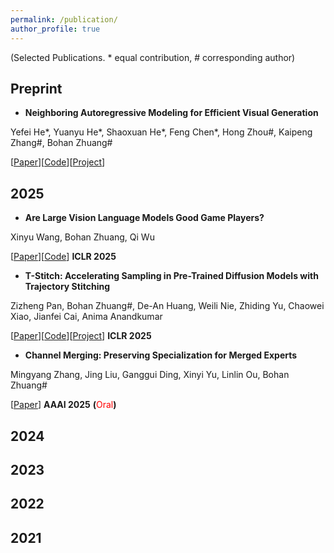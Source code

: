 ```yaml
---
permalink: /publication/
author_profile: true
---
```

(Selected Publications. * equal contribution, # corresponding author)

## Preprint
- **Neighboring Autoregressive Modeling for Efficient Visual Generation**


Yefei He\*, Yuanyu He\*, Shaoxuan He\*, Feng Chen\*, Hong Zhou#, Kaipeng Zhang#, Bohan Zhuang#


\[[Paper](https://arxiv.org/pdf/2503.10696)\]\[[Code](https://github.com/ThisisBillhe/NAR)\]\[[Project](https://yuanyu0.github.io/nar/)\]

## 2025
- **Are Large Vision Language Models Good Game Players?**


Xinyu Wang, Bohan Zhuang, Qi Wu


\[[Paper](https://arxiv.org/pdf/2503.02358)\]\[[Code](https://github.com/xinke-wang/LVLM-Playground)\] **ICLR 2025**

- **T-Stitch: Accelerating Sampling in Pre-Trained Diffusion Models with Trajectory Stitching**


Zizheng Pan, Bohan Zhuang#, De-An Huang, Weili Nie, Zhiding Yu, Chaowei Xiao, Jianfei Cai, Anima Anandkumar


\[[Paper](https://arxiv.org/abs/2402.14167)\]\[[Code](https://github.com/NVlabs/T-Stitch)\]\[[Project](https://t-stitch.github.io/)\] **ICLR 2025**

- **Channel Merging: Preserving Specialization for Merged Experts**


Mingyang Zhang, Jing Liu, Ganggui Ding, Xinyi Yu, Linlin Ou, Bohan Zhuang#


\[[Paper](https://arxiv.org/abs/2412.15283)\] **AAAI 2025** **(**<font color="red">Oral</font>**)**


## 2024

## 2023

## 2022

## 2021